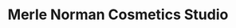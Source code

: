 ---
title: "Merle Norman Cosmetics Studio"
url: /grand-prairie/merle-norman-cosmetics-studio/
shop: beauty
---